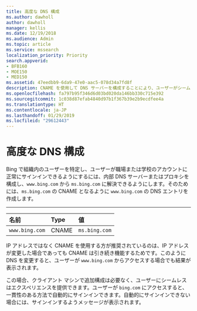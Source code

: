 ```yaml
---
title: 高度な DNS 構成
ms.author: dawholl
author: dawholl
manager: kellis
ms.date: 12/19/2018
ms.audience: Admin
ms.topic: article
ms.service: mssearch
localization_priority: Priority
search.appverid:
- BFB160
- MOE150
- MED150
ms.assetid: 47eedbb9-6da9-47e0-aac5-078d34a7fd8f
description: CNAME を使用して DNS サーバーを構成することにより、ユーザーがシームレスなサインイン エクスペリエンスを利用できるようにします
ms.openlocfilehash: fa797b95f346d6d03bd020da146bb330c715e392
ms.sourcegitcommit: 1c038d87efab4840d97b1f367b39e2b9ecdfee4a
ms.translationtype: HT
ms.contentlocale: ja-JP
ms.lasthandoff: 01/29/2019
ms.locfileid: "29612443"
---
```

# <a name="advanced-dns-configuration"></a>高度な DNS 構成

Bing で組織内のユーザーを特定し、ユーザーが職場または学校のアカウントに正常にサインインできるようにするには、内部 DNS サーバーまたはプロキシを構成し、`www.bing.com` から `ms.bing.com` に解決できるようにします。そのためには、`ms.bing.com` の CNAME となるように `www.bing.com` の DNS エントリを作成します。
  
****

|**名前**|**Type**|**値**|
|:-----|:-----|:-----|
|`www.bing.com`  <br/> |CNAME  <br/> |`ms.bing.com`  <br/> |
   
IP アドレスではなく CNAME を使用する方が推奨されているのは、IP アドレスが変更した場合であっても CNAME は引き続き機能するためです。このように DNS を変更すると、ユーザーが `www.bing.com` からアクセスする場合でも結果が表示されます。 
  
この場合、クライアント マシンで追加構成は必要なく、ユーザーにシームレスはエクスペリエンスを提供できます。ユーザーが `bing.com` にアクセスすると、一貫性のある方法で自動的にサインインできます。自動的にサインインできない場合には、サインインするようメッセージが表示されます。
